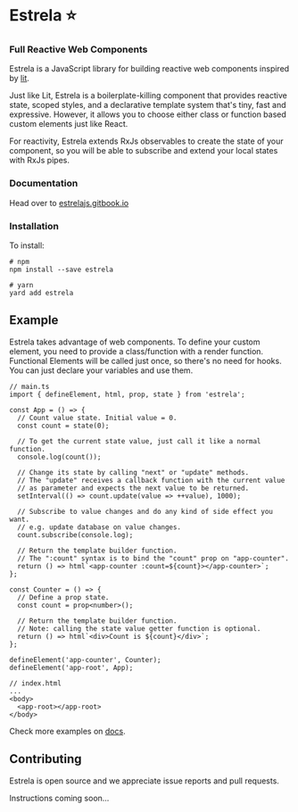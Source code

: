 # Estrela ⭐

### Full Reactive Web Components

Estrela is a JavaScript library for building reactive web components inspired by [lit](https://github.com/lit/lit).

Just like Lit, Estrela is a boilerplate-killing component that provides reactive state, scoped styles, and a declarative template system that's tiny, fast and expressive. However, it allows you to choose either class or function based custom elements just like React.

For reactivity, Estrela extends RxJs observables to create the state of your component, so you will be able to subscribe and extend your local states with RxJs pipes.

### Documentation

Head over to [estrelajs.gitbook.io](https://estrelajs.gitbook.io/estrela/)

### Installation

To install:

```
# npm
npm install --save estrela

# yarn
yard add estrela
```

## Example

Estrela takes advantage of web components. To define your custom element, you need to provide a class/function with a render function. Functional Elements will be called just once, so there's no need for hooks. You can just declare your variables and use them.

```tsx
// main.ts
import { defineElement, html, prop, state } from 'estrela';

const App = () => {
  // Count value state. Initial value = 0.
  const count = state(0);

  // To get the current state value, just call it like a normal function.
  console.log(count());

  // Change its state by calling "next" or "update" methods.
  // The "update" receives a callback function with the current value
  // as parameter and expects the next value to be returned.
  setInterval(() => count.update(value => ++value), 1000);

  // Subscribe to value changes and do any kind of side effect you want.
  // e.g. update database on value changes.
  count.subscribe(console.log);

  // Return the template builder function.
  // The ":count" syntax is to bind the "count" prop on "app-counter".
  return () => html`<app-counter :count=${count}></app-counter>`;
};

const Counter = () => {
  // Define a prop state.
  const count = prop<number>();

  // Return the template builder function.
  // Note: calling the state value getter function is optional.
  return () => html`<div>Count is ${count}</div>`;
};

defineElement('app-counter', Counter);
defineElement('app-root', App);

// index.html
...
<body>
  <app-root></app-root>
</body>
```

Check more examples on [docs](https://estrelajs.gitbook.io/estrela/).

## Contributing

Estrela is open source and we appreciate issue reports and pull requests.

Instructions coming soon...

